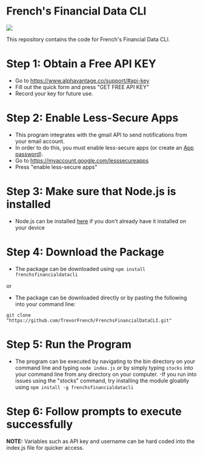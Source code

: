 # French's Financial Data CLI

<img src="http://old.trevorfrench.com/views/FFDCLI.PNG"/>

This repository contains the code for French's Financial Data CLI.

# Step 1: Obtain a Free API KEY
  - Go to https://www.alphavantage.co/support/#api-key
  - Fill out the quick form and press "GET FREE API KEY"
  - Record your key for future use.

# Step 2: Enable Less-Secure Apps
  - This program integrates with the gmail API to send notifications from your email account.
  - In order to do this, you must enable less-secure apps (or create an <a href="https://support.google.com/accounts/answer/185833?hl=en">App password</a>).
  - Go to https://myaccount.google.com/lesssecureapps
  - Press "enable less-secure apps"
  
# Step 3: Make sure that Node.js is installed
  - Node.js can be installed <a href="https://nodejs.org/en/download/">here</a> if you don't already have it installed on your device
  
# Step 4: Download the Package
  - The package can be downloaded using ``npm install frenchsfinancialdatacli``
  
  or
  - The package can be downloaded directly or by pasting the following into your command line:

``
git clone "https://github.com/TrevorFrench/FrenchsFinancialDataCLI.git"
``

# Step 5: Run the Program
 - The program can be executed by navigating to the bin directory on your command line and typing ``node index.js`` or by simply typing ``stocks`` into your command line from any directory on your computer.
 -If you run into issues using the "stocks" command, try installing the module gloablly using ``npm install -g frenchsfinancialdatacli``

# Step 6: Follow prompts to execute successfully

**NOTE:** Variables such as API key and username can be hard coded into the index.js file for quicker access.
